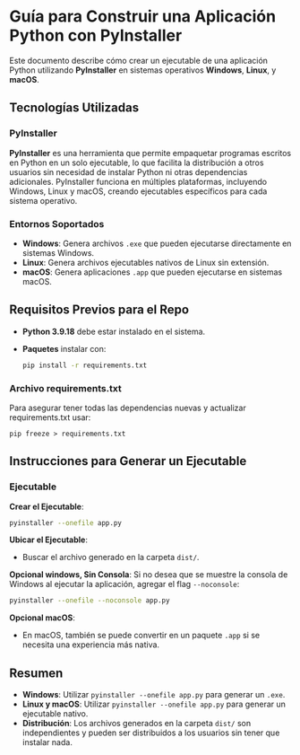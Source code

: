 # Guía para Construir una Aplicación Python con PyInstaller

Este documento describe cómo crear un ejecutable de una aplicación Python utilizando **PyInstaller** en sistemas operativos **Windows**, **Linux**, y **macOS**.

## Tecnologías Utilizadas

### PyInstaller
**PyInstaller** es una herramienta que permite empaquetar programas escritos en Python en un solo ejecutable, lo que facilita la distribución a otros usuarios sin necesidad de instalar Python ni otras dependencias adicionales. PyInstaller funciona en múltiples plataformas, incluyendo Windows, Linux y macOS, creando ejecutables específicos para cada sistema operativo.

### Entornos Soportados
- **Windows**: Genera archivos `.exe` que pueden ejecutarse directamente en sistemas Windows.
- **Linux**: Genera archivos ejecutables nativos de Linux sin extensión.
- **macOS**: Genera aplicaciones `.app` que pueden ejecutarse en sistemas macOS.

## Requisitos Previos para el Repo
- **Python 3.9.18** debe estar instalado en el sistema.
- **Paquetes** instalar con:
  
  ```bash
  pip install -r requirements.txt
  ```

### Archivo requirements.txt
Para asegurar tener todas las dependencias nuevas y actualizar requirements.txt usar:

```
pip freeze > requirements.txt
```

## Instrucciones para Generar un Ejecutable

### Ejecutable
**Crear el Ejecutable**:   
   ```bash
   pyinstaller --onefile app.py
   ```

**Ubicar el Ejecutable**:
   - Buscar el archivo generado en la carpeta `dist/`.

**Opcional windows, Sin Consola**:
   Si no desea que se muestre la consola de Windows al ejecutar la aplicación, agregar el flag `--noconsole`:
   
   ```bash
   pyinstaller --onefile --noconsole app.py
   ```

**Opcional macOS**:
   - En macOS, también se puede convertir en un paquete `.app` si se necesita una experiencia más nativa.

## Resumen
- **Windows**: Utilizar `pyinstaller --onefile app.py` para generar un `.exe`.
- **Linux y macOS**: Utilizar `pyinstaller --onefile app.py` para generar un ejecutable nativo.
- **Distribución**: Los archivos generados en la carpeta `dist/` son independientes y pueden ser distribuidos a los usuarios sin tener que instalar nada.
